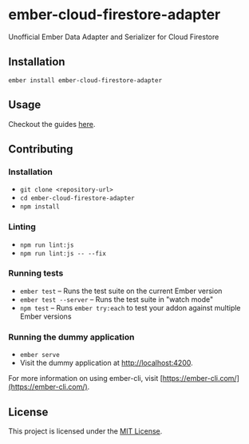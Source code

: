 ember-cloud-firestore-adapter
==============================================================================

Unofficial Ember Data Adapter and Serializer for Cloud Firestore

Installation
------------------------------------------------------------------------------

```
ember install ember-cloud-firestore-adapter
```

Usage
------------------------------------------------------------------------------

Checkout the guides [here](https://github.com/rmmmp/ember-cloud-firestore-adapter/tree/master/guides).

Contributing
------------------------------------------------------------------------------

### Installation

* `git clone <repository-url>`
* `cd ember-cloud-firestore-adapter`
* `npm install`

### Linting

* `npm run lint:js`
* `npm run lint:js -- --fix`

### Running tests

* `ember test` – Runs the test suite on the current Ember version
* `ember test --server` – Runs the test suite in "watch mode"
* `npm test` – Runs `ember try:each` to test your addon against multiple Ember versions

### Running the dummy application

* `ember serve`
* Visit the dummy application at [http://localhost:4200](http://localhost:4200).

For more information on using ember-cli, visit [https://ember-cli.com/](https://ember-cli.com/).

License
------------------------------------------------------------------------------

This project is licensed under the [MIT License](LICENSE.md).
